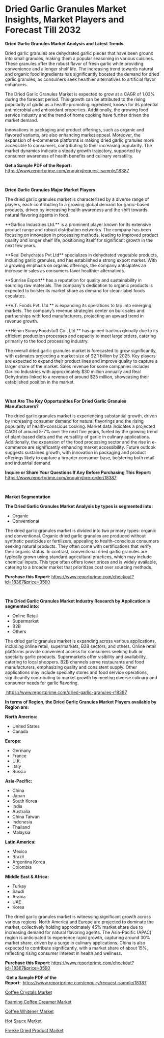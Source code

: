 <p><h1>Dried Garlic Granules Market Insights, Market Players and Forecast Till 2032</h1></p><p><strong>Dried Garlic Granules Market Analysis and Latest Trends</strong></p>
<p><p>Dried garlic granules are dehydrated garlic pieces that have been ground into small granules, making them a popular seasoning in various cuisines. These granules offer the robust flavor of fresh garlic while providing convenience and a longer shelf life. The increasing trend towards natural and organic food ingredients has significantly boosted the demand for dried garlic granules, as consumers seek healthier alternatives to artificial flavor enhancers.</p><p>The Dried Garlic Granules Market is expected to grow at a CAGR of 1.03% during the forecast period. This growth can be attributed to the rising popularity of garlic as a health-promoting ingredient, known for its potential antimicrobial and antioxidant properties. Additionally, the growing food service industry and the trend of home cooking have further driven the market demand. </p><p>Innovations in packaging and product offerings, such as organic and flavored variants, are also enhancing market appeal. Moreover, the expansion of e-commerce platforms is making dried garlic granules more accessible to consumers, contributing to their increasing popularity. The market dynamics indicate a steady growth trajectory, supported by consumer awareness of health benefits and culinary versatility.</p></p>
<p><strong>Get a Sample PDF of the Report:&nbsp;</strong> <a href="https://www.reportprime.com/enquiry/request-sample/18387?utm_campaign=2008&utm_medium=2&utm_source=Github&utm_content=ia&utm_term=19032025&utm_id=dried-garlic-granules">https://www.reportprime.com/enquiry/request-sample/18387</a></p>
<p>&nbsp;</p>
<p><strong>Dried Garlic Granules Major Market Players</strong></p>
<p><p>The dried garlic granules market is characterized by a diverse range of players, each contributing to a growing global demand for garlic-based products, driven by increasing health awareness and the shift towards natural flavoring agents in food.</p><p>**Garlico Industries Ltd.** is a prominent player known for its extensive product range and robust distribution networks. The company has been focusing on innovation in processing methods, leading to improved product quality and longer shelf life, positioning itself for significant growth in the next few years.</p><p>**Real Dehydrates Pvt Ltd** specializes in dehydrated vegetable products, including garlic granules, and has established a strong export market. With a growing emphasis on organic offerings, the company anticipates an increase in sales as consumers favor healthier alternatives.</p><p>**Sunrise Export** has a reputation for quality and sustainability in sourcing raw materials. The company's dedication to organic products is expected to bolster its market share as demand for clean-label foods escalates.</p><p>**V.T. Foods Pvt. Ltd.** is expanding its operations to tap into emerging markets. The company’s revenue strategies center on bulk sales and partnerships with food manufacturers, projecting an upward trend in revenue growth.</p><p>**Henan Sunny Foodstuff Co., Ltd.** has gained traction globally due to its efficient production processes and capacity to meet large orders, catering primarily to the food processing industry.</p><p>The overall dried garlic granules market is forecasted to grow significantly, with estimates projecting a market size of $2.1 billion by 2025. Key players are expected to expand their product lines and improve quality to capture a larger share of the market. Sales revenue for some companies includes Garlico Industries with approximately $30 million annually and Real Dehydrates linked to a revenue of around $25 million, showcasing their established position in the market.</p></p>
<p>&nbsp;</p>
<p><strong>What Are The Key Opportunities For Dried Garlic Granules Manufacturers?</strong></p>
<p><p>The dried garlic granules market is experiencing substantial growth, driven by increasing consumer demand for natural flavorings and the rising popularity of health-conscious cooking. Market data indicates a projected CAGR of around 5-7% over the next five years, fueled by the growing trend of plant-based diets and the versatility of garlic in culinary applications. Additionally, the expansion of the food processing sector and the rise in e-commerce are significantly enhancing market accessibility. Future outlook suggests sustained growth, with innovation in packaging and product offerings likely to capture a broader consumer base, bolstering both retail and industrial demand.</p></p>
<p><strong>Inquire or Share Your Questions If Any Before Purchasing This Report:</strong> <a href="https://www.reportprime.com/enquiry/pre-order/18387?utm_campaign=2008&utm_medium=2&utm_source=Github&utm_content=ia&utm_term=19032025&utm_id=dried-garlic-granules">https://www.reportprime.com/enquiry/pre-order/18387</a></p>
<p>&nbsp;</p>
<p><strong>Market Segmentation</strong></p>
<p><strong>The Dried Garlic Granules Market Analysis by types is segmented into:</strong></p>
<p><ul><li>Organic</li><li>Conventional</li></ul></p>
<p><p>The dried garlic granules market is divided into two primary types: organic and conventional. Organic dried garlic granules are produced without synthetic pesticides or fertilizers, appealing to health-conscious consumers seeking natural products. They often come with certifications that verify their organic status. In contrast, conventional dried garlic granules are typically grown using standard agricultural practices, which may include chemical inputs. This type often offers lower prices and is widely available, catering to a broader market that prioritizes cost over sourcing methods.</p></p>
<p><strong>Purchase this Report:&nbsp;</strong><a href="https://www.reportprime.com/checkout?id=18387&price=3590&utm_campaign=2008&utm_medium=2&utm_source=Github&utm_content=ia&utm_term=19032025&utm_id=dried-garlic-granules">https://www.reportprime.com/checkout?id=18387&price=3590</a></p>
<p>&nbsp;</p>
<p><strong>The Dried Garlic Granules Market Industry Research by Application is segmented into:</strong></p>
<p><ul><li>Online Retail</li><li>Supermarket</li><li>B2B</li><li>Others</li></ul></p>
<p><p>The dried garlic granules market is expanding across various applications, including online retail, supermarkets, B2B sectors, and others. Online retail platforms provide convenient access for consumers seeking bulk or specialty garlic products. Supermarkets offer visibility and availability, catering to local shoppers. B2B channels serve restaurants and food manufacturers, emphasizing quality and consistent supply. Other applications may include specialty stores and food service operations, significantly contributing to market growth by meeting diverse culinary and consumer needs for garlic flavoring.</p></p>
<p><a href="https://www.reportprime.com/dried-garlic-granules-r18387?utm_campaign=2008&utm_medium=2&utm_source=Github&utm_content=ia&utm_term=19032025&utm_id=dried-garlic-granules">&nbsp;https://www.reportprime.com/dried-garlic-granules-r18387</a></p>
<p><strong>In terms of Region, the Dried Garlic Granules Market Players available by Region are:</strong></p>
<p>
    <p> <strong> North America: </strong>
        <ul>
            <li>United States</li>
            <li>Canada</li>
        </ul>
        </p> 
    <p> <strong> Europe: </strong>
        <ul>
            <li>Germany</li>
            <li>France</li>
            <li>U.K.</li>
            <li>Italy</li>
            <li>Russia</li>
        </ul>
        </p> 
    <p> <strong> Asia-Pacific: </strong>
        <ul>
            <li>China</li>
            <li>Japan</li>
            <li>South Korea</li>
            <li>India</li>
            <li>Australia</li>
            <li>China Taiwan</li>
            <li>Indonesia</li>
            <li>Thailand</li>
            <li>Malaysia</li>
        </ul>
        </p> 
    <p> <strong> Latin America: </strong>
        <ul>
            <li>Mexico</li>
            <li>Brazil</li>
            <li>Argentina Korea</li>
            <li>Colombia</li>
        </ul>
        </p> 
    <p> <strong> Middle East & Africa: </strong>
        <ul>
            <li>Turkey</li>
            <li>Saudi</li>
            <li>Arabia</li>
            <li>UAE</li>
            <li>Korea</li>
        </ul>
    </p>
    </p>
<p><p>The dried garlic granules market is witnessing significant growth across various regions. North America and Europe are projected to dominate the market, collectively holding approximately 45% market share due to increasing demand for natural flavoring agents. The Asia-Pacific (APAC) region is anticipated to experience rapid growth, capturing around 30% market share, driven by a surge in culinary applications. China is also expected to contribute significantly, with a market share of about 15%, reflecting rising consumer interest in health and wellness.</p></p>
<p><strong>Purchase this Report: </strong><a href="https://www.reportprime.com/checkout?id=18387&price=3590&utm_campaign=2008&utm_medium=2&utm_source=Github&utm_content=ia&utm_term=19032025&utm_id=dried-garlic-granules">https://www.reportprime.com/checkout?id=18387&price=3590</a></p>
<p>&nbsp;<strong>Get a Sample PDF of the Report:&nbsp;&nbsp;</strong><a href="https://www.reportprime.com/enquiry/request-sample/18387?utm_campaign=2008&utm_medium=2&utm_source=Github&utm_content=ia&utm_term=19032025&utm_id=dried-garlic-granules">https://www.reportprime.com/enquiry/request-sample/18387</a></p>
<p><strong></strong></p>
<p><p><a href="https://github.com/sphaabrose/Market-Research-Report-List-1/blob/main/coffee-crystals-market.md?utm_campaign=2008&utm_medium=2&utm_source=Github&utm_content=ia&utm_term=19032025&utm_id=dried-garlic-granules">Coffee Crystals Market</a></p><p><a href="https://github.com/bhatttutty2p/Market-Research-Report-List-1/blob/main/foaming-coffee-creamer-market.md?utm_campaign=2008&utm_medium=2&utm_source=Github&utm_content=ia&utm_term=19032025&utm_id=dried-garlic-granules">Foaming Coffee Creamer Market</a></p><p><a href="https://github.com/leptouwrites/Market-Research-Report-List-1/blob/main/coffee-whitener-market.md?utm_campaign=2008&utm_medium=2&utm_source=Github&utm_content=ia&utm_term=19032025&utm_id=dried-garlic-granules">Coffee Whitener Market</a></p><p><a href="https://github.com/etapaqanee/Market-Research-Report-List-1/blob/main/hot-sauce-market.md?utm_campaign=2008&utm_medium=2&utm_source=Github&utm_content=ia&utm_term=19032025&utm_id=dried-garlic-granules">Hot Sauce Market</a></p><p><a href="https://github.com/colloerrinbp/Market-Research-Report-List-1/blob/main/freeze-dried-product-market.md?utm_campaign=2008&utm_medium=2&utm_source=Github&utm_content=ia&utm_term=19032025&utm_id=dried-garlic-granules">Freeze Dried Product Market</a></p></p>